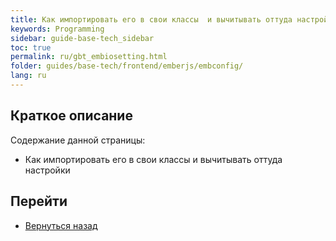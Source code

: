 ```yaml
---
title: Как импортировать его в свои классы  и вычитывать оттуда настройки
keywords: Programming
sidebar: guide-base-tech_sidebar
toc: true
permalink: ru/gbt_embiosetting.html
folder: guides/base-tech/frontend/emberjs/embconfig/
lang: ru
---
```


## Краткое описание

Содержание данной страницы:

* Как импортировать его в свои классы  и вычитывать оттуда настройки

## Перейти

* [Вернуться назад](gbt_emberjs.html)